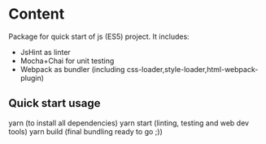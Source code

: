 # Content
Package for quick start of js (ES5) project. It includes:
- JsHint as linter
- Mocha+Chai for unit testing
- Webpack as bundler (including css-loader,style-loader,html-webpack-plugin)

## Quick start usage
yarn (to install all dependencies)
yarn start (linting, testing and web dev tools)
yarn build (final bundling ready to go ;))